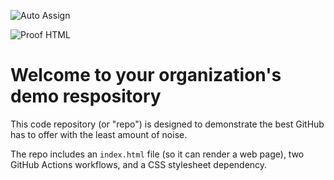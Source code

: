 ![Auto Assign](https://github.com/Yummy0987/demo-repository/actions/workflows/auto-assign.yml/badge.svg)

![Proof HTML](https://github.com/Yummy0987/demo-repository/actions/workflows/proof-html.yml/badge.svg)

# Welcome to your organization's demo respository
This code repository (or "repo") is designed to demonstrate the best GitHub has to offer with the least amount of noise.

The repo includes an `index.html` file (so it can render a web page), two GitHub Actions workflows, and a CSS stylesheet dependency.
